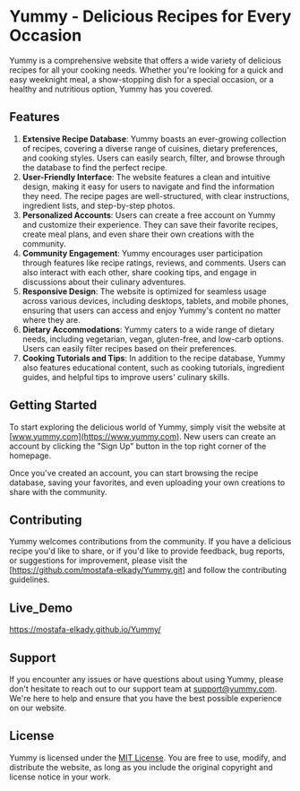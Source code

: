 # Yummy - Delicious Recipes for Every Occasion

Yummy is a comprehensive website that offers a wide variety of delicious recipes for all your cooking needs. Whether you're looking for a quick and easy weeknight meal, a show-stopping dish for a special occasion, or a healthy and nutritious option, Yummy has you covered.

## Features

1. **Extensive Recipe Database**: Yummy boasts an ever-growing collection of recipes, covering a diverse range of cuisines, dietary preferences, and cooking styles. Users can easily search, filter, and browse through the database to find the perfect recipe.
2. **User-Friendly Interface**: The website features a clean and intuitive design, making it easy for users to navigate and find the information they need. The recipe pages are well-structured, with clear instructions, ingredient lists, and step-by-step photos.
3. **Personalized Accounts**: Users can create a free account on Yummy and customize their experience. They can save their favorite recipes, create meal plans, and even share their own creations with the community.
4. **Community Engagement**: Yummy encourages user participation through features like recipe ratings, reviews, and comments. Users can also interact with each other, share cooking tips, and engage in discussions about their culinary adventures.
5. **Responsive Design**: The website is optimized for seamless usage across various devices, including desktops, tablets, and mobile phones, ensuring that users can access and enjoy Yummy's content no matter where they are.
6. **Dietary Accommodations**: Yummy caters to a wide range of dietary needs, including vegetarian, vegan, gluten-free, and low-carb options. Users can easily filter recipes based on their preferences.
7. **Cooking Tutorials and Tips**: In addition to the recipe database, Yummy also features educational content, such as cooking tutorials, ingredient guides, and helpful tips to improve users' culinary skills.

## Getting Started

To start exploring the delicious world of Yummy, simply visit the website at [www.yummy.com](https://www.yummy.com). New users can create an account by clicking the "Sign Up" button in the top right corner of the homepage.

Once you've created an account, you can start browsing the recipe database, saving your favorites, and even uploading your own creations to share with the community.

## Contributing

Yummy welcomes contributions from the community. If you have a delicious recipe you'd like to share, or if you'd like to provide feedback, bug reports, or suggestions for improvement, please visit the [https://github.com/mostafa-elkady/Yummy.git] and follow the contributing guidelines.

## Live_Demo
 https://mostafa-elkady.github.io/Yummy/
## Support

If you encounter any issues or have questions about using Yummy, please don't hesitate to reach out to our support team at [support@yummy.com](mailto:support@yummy.com). We're here to help and ensure that you have the best possible experience on our website.

## License

Yummy is licensed under the [MIT License](LICENSE). You are free to use, modify, and distribute the website, as long as you include the original copyright and license notice in your work.
